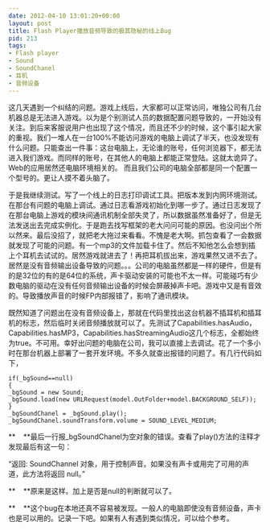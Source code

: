 ```yaml
---
date: 2012-04-10 13:01:20+00:00
layout: post
title: Flash Player播放音频导致的极其隐秘的线上Bug
pid: 213
tags:
- Flash player
- Sound
- SoundChanel
- 耳机
- 音频设备
---
```


这几天遇到一个纠结的问题。游戏上线后，大家都可以正常访问，唯独公司有几台机器总是无法进入游戏。以为是个别测试人员的数据配置问题导致的，一开始没有关注。到后来客服说用户也出现了这个情况，而且还不少的时候，这个事引起大家的重视。我们一堆人在一台100%不能访问游戏的电脑上调试了半天，也没发现有什么问题。只能查出一件事：这台电脑上，无论谁的账号，任何浏览器下，都无法进入我们游戏。而同样的账号，在其他人的电脑上都能正常登陆。这就太诡异了。Web的应用居然还电脑环境相关的。 而且我们公司的电脑全部都是同一个配置一个型号的。更让人摸不着头脑了。

于是我继续测试。写了一个线上的日志打印调试工具。把版本发到内网环境测试。在那台有问题的电脑上调试。通过日志看游戏初始化到哪一步了。通过日志发现了在那台电脑上游戏的模块间通讯机制全部失灵了，所以数据虽然准备好了，但是无法发送出去完成实例化。于是跑去找写框架的老大问问可能的原因。也没问出个所以然来。最后没招了，就把老大拖过来看看。不愧是老大啊。抓包查看了一会数据就发现了可能的问题。有一个mp3的文件加载卡住了。然后不知他怎么会想到插上个耳机去试试的。居然游戏就进去了！再把耳机拔出来，游戏果然又进不去了。居然是没有音频输出设备导致的问题。。。公司的电脑虽然都是一样的硬件，但是有的是32位的有的是64位的系统，声卡驱动安装的可能也不太一样。可能碰巧有少数电脑的驱动在没有任何音频输出设备的时候会屏蔽掉声卡吧。游戏中又是有音效的。导致播放声音的时候FP内部报错了，影响了通讯模块。

既然知道了问题出在没有音频设备上，那就在代码里找出这台机器不插耳机和插耳机的标志，然后临时关闭音频播放就可以了。先测试了Capabilities.hasAudio，Capabilities.hasMP3，Capabilities.hasStreamingAudio这几个标志，全都始终为true。不可用。幸好出问题的电脑在公司，我可以直接上去调试。花了一个多小时在那台机器上部署了一套开发环境。不多久就查出报错的问题了。有几行代码如下，

    
    
    if(_bgSound==null)
    {
    _bgSound = new Sound;
    _bgSound.load(new URLRequest(model.OutFolder+model.BACKGROUND_SELF));
    }
    _bgSoundChanel = _bgSound.play();
    _bgSoundChanel.soundTransform.volume = SOUND_LEVEL_MEDIUM;
    


**    **最后一行报_bgSoundChanel为空对象的错误。查看了play()方法的注释才发现最后有这一句：

“返回:
SoundChannel 对象，用于控制声音。如果没有声卡或用完了可用的声道，此方法将返回 null。”

**    **原来是这样。加上是否是null的判断就可以了。

**    **这个bug在本地还真不容易被发现。一般人的电脑即使没有音频设备，声卡也是可以用的。记录一下吧。如果有人有遇到类似情况，可以给个参考。
